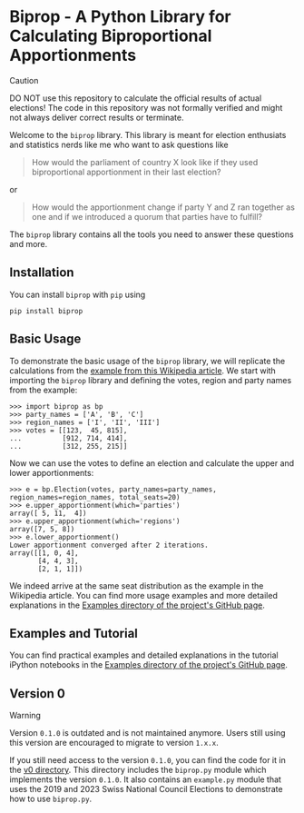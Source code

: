 # Biprop - A Python Library for Calculating Biproportional Apportionments

> [!CAUTION]
> DO NOT use this repository to calculate the official results of actual elections! The code in this repository was not formally verified and might not always deliver correct results or terminate.

Welcome to the `biprop` library. This library is meant for election enthusiats and statistics nerds like me who want to ask questions like
> How would the parliament of country X look like if they used biproportional apportionment in their last election?

or
> How would the apportionment change if party Y and Z ran together as one and if we introduced a quorum that parties have to fulfill?

The `biprop` library contains all the tools you need to answer these questions and more.

## Installation

You can install `biprop` with `pip` using
```
pip install biprop
```

## Basic Usage

To demonstrate the basic usage of the `biprop` library, we will replicate the calculations from the [example from this Wikipedia article](https://en.wikipedia.org/wiki/Biproportional_apportionment#Specific_example). We start with importing the `biprop` library and defining the votes, region and party names from the example:
```
>>> import biprop as bp
>>> party_names = ['A', 'B', 'C']
>>> region_names = ['I', 'II', 'III']
>>> votes = [[123,  45, 815],
...          [912, 714, 414],
...          [312, 255, 215]]
```
Now we can use the votes to define an election and calculate the upper and lower apportionments:
```
>>> e = bp.Election(votes, party_names=party_names, region_names=region_names, total_seats=20)
>>> e.upper_apportionment(which='parties')
array([ 5, 11,  4])
>>> e.upper_apportionment(which='regions')
array([7, 5, 8])
>>> e.lower_apportionment()
Lower apportionment converged after 2 iterations.
array([[1, 0, 4],
       [4, 4, 3],
       [2, 1, 1]])
```
We indeed arrive at the same seat distribution as the example in the Wikipedia article. You can find more usage examples and more detailed explanations in the [Examples directory of the project's GitHub page](https://github.com/herold-t/biprop/tree/main/Examples).

## Examples and Tutorial

You can find practical examples and detailed explanations in the tutorial iPython notebooks in the [Examples directory of the project's GitHub page](https://github.com/herold-t/biprop/tree/main/Examples).

## Version 0

> [!WARNING]
> Version `0.1.0` is outdated and is not maintained anymore. Users still using this version are encouraged to migrate to version `1.x.x`.

If you still need access to the version `0.1.0`, you can find the code for it in the [v0 directory](https://github.com/herold-t/biprop/tree/main/v0). This directory includes the `biprop.py` module which implements the version `0.1.0`. It also contains an `example.py` module that uses the 2019 and 2023 Swiss National Council Elections to demonstrate how to use `biprop.py`.

